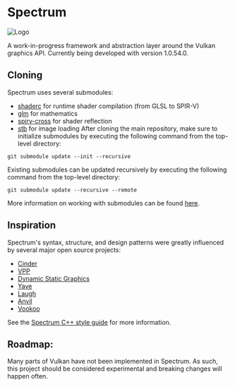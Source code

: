 # Spectrum

![Logo](https://github.com/mwalczyk/VulkanToolkit/blob/master/logo.png)

A work-in-progress framework and abstraction layer around the Vulkan graphics API. Currently being developed with version 1.0.54.0.

## Cloning

Spectrum uses several submodules:
- [shaderc](https://github.com/google/shaderc) for runtime shader compilation (from GLSL to SPIR-V)
- [glm](https://github.com/g-truc/glm) for mathematics
- [spirv-cross](https://github.com/KhronosGroup/SPIRV-Cross) for shader reflection
- [stb](https://github.com/nothings/stb) for image loading
After cloning the main repository, make sure to initialize submodules by executing the following command from the top-level
directory:

`git submodule update --init --recursive`

Existing submodules can be updated recursively by executing the following command from the top-level directory:

`git submodule update --recursive --remote`

More information on working with submodules can be found [here](https://github.com/blog/2104-working-with-submodules).

## Inspiration

Spectrum's syntax, structure, and design patterns were greatly influenced by several major
open source projects:

- [Cinder](https://github.com/cinder/Cinder)
- [VPP](https://github.com/nyorain/vpp)
- [Dynamic Static Graphics](https://github.com/DynamicStatic/Dynamic_Static_Graphics)
- [Yave](https://github.com/gan74/Yave)
- [Laugh](https://github.com/jian-ru/laugh_engine)
- [Anvil](https://github.com/GPUOpen-LibrariesAndSDKs/Anvil)
- [Vookoo](https://github.com/andy-thomason/Vookoo)

See the [Spectrum C++ style guide](https://github.com/mwalczyk/spectrum_cpp_style) for more information.

## Roadmap:

Many parts of Vulkan have not been implemented in Spectrum. As such, this project should be considered
experimental and breaking changes will happen often.
